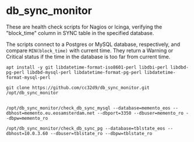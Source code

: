 # db_sync_monitor

These are health check scripts for Nagios or Icinga, verifying the
"block_time" column in SYNC table in the specified database.

The scripts connect to a Postgres or MySQL database, respectively, and
compare `MIN(block_time)` with current time. They return a Warning or
Critical status if the time in the database is too far from current
time.


```
apt install -y git libdatetime-format-iso8601-perl libdbi-perl libdbd-pg-perl libdbd-mysql-perl libdatetime-format-pg-perl libdatetime-format-mysql-perl

git clone https://github.com/cc32d9/db_sync_monitor.git /opt/db_sync_monitor


/opt/db_sync_monitor/check_db_sync_mysql --database=memento_eos --dbhost=memento.eu.eosamsterdam.net --dbport=3350 --dbuser=memento_ro --dbpw=memento_ro 

/opt/db_sync_monitor/check_db_sync_pg --database=tblstate_eos --dbhost=10.0.3.60 --dbuser=tblstate_ro --dbpw=tblstate_ro

```